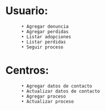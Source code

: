 # Usuario: 
          • Agregar denuncia
          • Agregar perdidas
          • Listar adopciones
          • Listar perdidas
          • Seguir proceso

# Centros: 
          • Agregar datos de contacto
          • Actualizar datos de contacto
          • Agregar proceso
          • Actualizar proceso

